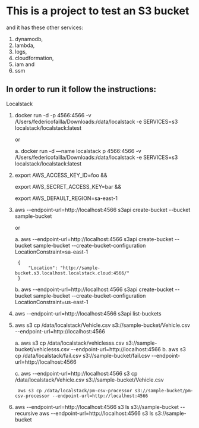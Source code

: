 # This is a project to test an S3 bucket 
and it has these other services:
    
1. dynamodb, 
2. lambda, 
3. logs, 
4. cloudformation, 
5. iam and
6. ssm

## In order to run it follow the instructions:
Localstack


1. docker run -d -p 4566:4566 -v /Users/federicofailla/Downloads:/data/localstack -e SERVICES=s3 localstack/localstack:latest 
    
    or

    a. docker run -d —name localstack p 4566:4566 -v /Users/federicofailla/Downloads:/data/localstack -e SERVICES=s3 localstack/localstack:latest 

1.  export AWS_ACCESS_KEY_ID=foo &&

    export AWS_SECRET_ACCESS_KEY=bar &&

    export AWS_DEFAULT_REGION=sa-east-1

1. aws --endpoint-url=http://localhost:4566 s3api create-bucket --bucket sample-bucket

    or

    a. aws --endpoint-url=http://localhost:4566 s3api create-bucket --bucket sample-bucket --create-bucket-configuration LocationConstraint=sa-east-1

        {
            "Location": "http://sample-bucket.s3.localhost.localstack.cloud:4566/"
        }
	b. aws --endpoint-url=http://localhost:4566 s3api create-bucket --bucket sample-bucket --create-bucket-configuration LocationConstraint=us-east-1

1. aws --endpoint-url=http://localhost:4566 s3api list-buckets

1. aws s3 cp /data/localstack/Vehicle.csv s3://sample-bucket/Vehicle.csv --endpoint-url=http://localhost:4566
    
    a. aws s3 cp /data/localstack/vehiclesss.csv s3://sample-bucket/vehiclesss.csv --endpoint-url=http://localhost:4566
    b. aws s3 cp /data/localstack/fail.csv s3://sample-bucket/fail.csv --endpoint-url=http://localhost:4566

	c. aws --endpoint-url=http://localhost:4566 s3 cp /data/localstack/Vehicle.csv s3://sample-bucket/Vehicle.csv

    	aws s3 cp /data/localstack/pm-csv-processor s3://sample-bucket/pm-csv-processor --endpoint-url=http://localhost:4566

1. aws --endpoint-url=http://localhost:4566 s3 ls s3://sample-bucket --recursive
	aws --endpoint-url=http://localhost:4566 s3 ls s3://sample-bucket
